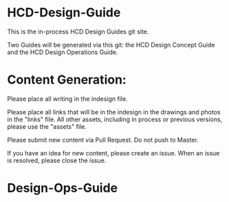 # HCD-Design-Guide
This is the in-process HCD Design Guides git site. 

Two Guides will be generated via this git: the HCD Design Concept Guide and the HCD Design Operations Guide. 

# Content Generation:

Please place all writing in the indesign file.

Please place all links that will be in the indesign in the drawings and photos in the "links" file. All other assets, including in process or previous versions, please use the "assets" file. 

Please submit new content via Pull Request. Do not push to Master. 

If you have an idea for new content, please create an issue. When an issue is resolved, please close the issue. 
# Design-Ops-Guide
